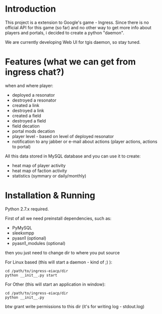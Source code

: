 # Introduction

This project is a extension to Google's game - Ingress. Since there is no official API for this game (so far) and no other way to get more info about players and portals, i decided to create a python "daemon".

We are currently developing Web UI for tgis daemon, so stay tuned.

# Features (what we can get from ingress chat?)

when and where player:
* deployed a resonator
* destroyed a resonator
* created a link
* destroyed a link
* created a field
* destroyed a field
* field decation
* portal mods decation
* player level - based on level of deployed resonator
* notification to any jabber or e-mail about actions (player actions, actions to portal)

All this data stored in MySQL database and you can use it to create:
* heat map of player activity
* heat map of faction activity
* statistics (symmary or daily/monthly)

# Installation & Running

Python 2.7.x required.

First of all we need preinstall dependencies, such as:
* PyMySQL
* sleekxmpp
* pyasn1 (optional)
* pyasn1_modules (optional)

then you just need to change dir to where you put source

For Linux based (this will start a daemon - kind of ;) ):
```
cd /path/to/ingress-eiacp/dir
python __init__.py start
```

For Other (this will start an application in window):
```
cd /path/to/ingress-eiacp/dir
python __init__.py
```

btw grant write permissions to this dir (it's for writing log - stdout.log)
